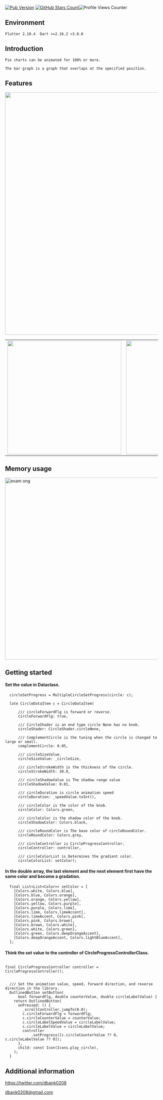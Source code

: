 <!-- 
This README describes the package. If you publish this package to pub.dev,
this README's contents appear on the landing page for your package.

For information about how to write a good package README, see the guide for
[writing package pages](https://dart.dev/guides/libraries/writing-package-pages). 

For general information about developing packages, see the Dart guide for
[creating packages](https://dart.dev/guides/libraries/create-library-packages)
and the Flutter guide for
[developing packages and plugins](https://flutter.dev/developing-packages). 
-->

[![Pub Version](https://img.shields.io/pub/v/multiple_circle_chart?color=emerald)](https://pub.dev/packages/multiple_circle_chart/versions/)
[![GitHub Stars Count](https://img.shields.io/github/stars/daisukenagata/multiple_circle_chart?logo=github)](https://github.com/daisukenagata/multiple_circle_chart 'Star me on GitHub!')![Profile Views Counter](https://komarev.com/ghpvc/?username=daisukenagata)

## Environment

```
Flutter 2.10.4  Dart >=2.16.2 <3.0.0
```


## Introduction

```
Pie charts can be animated for 100% or more.

The bar graph is a graph that overlaps at the specified position.
```

## Features

<img width="800" src="https://user-images.githubusercontent.com/16457165/161848973-8c81e05c-a0e0-4551-90f9-452ee149579c.gif">

| | |
|---|---|
|<img width="375" src="https://user-images.githubusercontent.com/16457165/166452386-42d2b30c-61f7-4ac7-b750-99f229e474ad.gif">|<img width="375" src="https://user-images.githubusercontent.com/16457165/166452373-5823b8ed-2f48-46b9-b264-8242f92a68ae.gif">|

## Memory usage


<img width="600" alt="exam ong" src="https://user-images.githubusercontent.com/16457165/161421822-d0f6a0dd-8a29-412d-ad21-2a6ca25c622d.png">





## Getting started

#### Set the value in Dataclass.
```
  circleSetProgress = MultipleCircleSetProgress(circle: c);

  late CircleDataItem c = CircleDataItem(

      /// circleForwardFlg is forward or reverse.
      circleForwardFlg: true,

      /// CircleShader is an end type circle None has no knob.
      circleShader: CircleShader.circleNone,

      /// ComplementCircle is the tuning when the circle is changed to large or small.
      complementCircle: 0.05,

      /// circleSizeValue.
      circleSizeValue: _circleSize,

      /// circleStrokeWidth is the thickness of the circle.
      circleStrokeWidth: 30.0,

      /// circleShadowValue is The shadow range value
      circleShadowValue: 0.01,

      /// circleDuration is circle animation speed
      circleDuration: _speedValue.toInt(),

      /// circleColor is the color of the knob.
      circleColor: Colors.green,

      /// circleColor is the shadow color of the knob.
      circleShadowColor: Colors.black,

      /// circleRoundColor is The base color of circleRoundColor.
      circleRoundColor: Colors.grey,

      /// circleController is CircleProgressController.
      circleController: controller,

      /// circleColorList is Determines the gradient color.
      circleColorList: setColor);
```

#### In the double array, the last element and the next element first have the same color and become a gradation.
```
  final List<List<Color>> setColor = [
    [Colors.white, Colors.blue],
    [Colors.blue, Colors.orange],
    [Colors.orange, Colors.yellow],
    [Colors.yellow, Colors.purple],
    [Colors.purple, Colors.lime],
    [Colors.lime, Colors.limeAccent],
    [Colors.limeAccent, Colors.pink],
    [Colors.pink, Colors.brown],
    [Colors.brown, Colors.white],
    [Colors.white, Colors.green],
    [Colors.green, Colors.deepOrangeAccent],
    [Colors.deepOrangeAccent, Colors.lightBlueAccent],
  ];
```

#### Think the set value to the controller of CircleProgressControllerClass.
```

final CircleProgressController controller = CircleProgressController();


  /// Set the animation value, speed, forward direction, and reverse direction in the library.
  OutlinedButton setButton(
      bool forwardFlg, double counterValue, double circleLabelValue) {
    return OutlinedButton(
      onPressed: () {
        _scrollController.jumpTo(0.0);
        c.circleForwardFlg = forwardFlg;
        c.circleCounterValue = counterValue;
        c.circleLabelSpeedValue = circleLabelValue;
        c.circleLabelValue = circleLabelValue;
        controller
            .setProgress([c.circleCounterValue ?? 0, c.circleLabelValue ?? 0]);
      },
      child: const Icon(Icons.play_circle),
    );
  }
```


## Additional information

https://twitter.com/dbank0208

dbank0208@gmail.com




